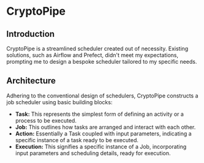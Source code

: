 # CryptoPipe

## Introduction
CryptoPipe is a streamlined scheduler created out of necessity. Existing solutions, such as Airflow and Prefect, didn't meet my expectations, prompting me to design a bespoke scheduler tailored to my specific needs.

## Architecture
Adhering to the conventional design of schedulers, CryptoPipe constructs a job scheduler using basic building blocks:
- **Task:** This represents the simplest form of defining an activity or a process to be executed.
- **Job:** This outlines how tasks are arranged and interact with each other.
- **Action:** Essentially a Task coupled with input parameters, indicating a specific instance of a task ready to be executed.
- **Execution:** This signifies a specific instance of a Job, incorporating input parameters and scheduling details, ready for execution.